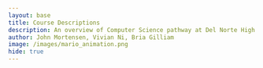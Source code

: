 ```yaml
---
layout: base
title: Course Descriptions
description: An overview of Computer Science pathway at Del Norte High School
author: John Mortensen, Vivian Ni, Bria Gilliam
image: /images/mario_animation.png
hide: true
---
```


